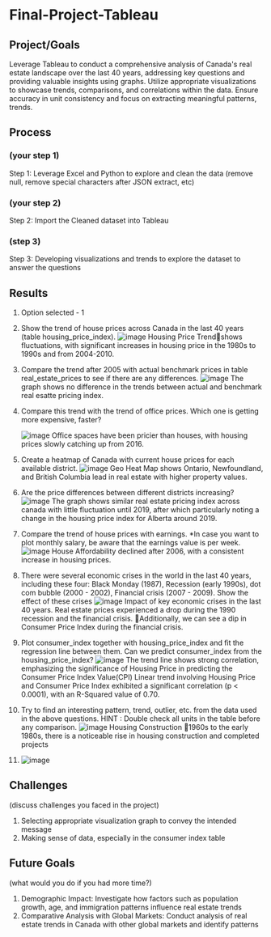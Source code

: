 # Final-Project-Tableau

## Project/Goals
Leverage Tableau to conduct a comprehensive analysis of Canada's real estate landscape over the last 40 years, addressing key questions and providing valuable insights using graphs. Utilize appropriate visualizations to showcase trends, comparisons, and correlations within the data. Ensure accuracy in unit consistency and focus on extracting meaningful patterns, trends.


## Process
### (your step 1)
Step 1: Leverage Excel and Python to explore and clean the data (remove null, remove special characters after JSON extract, etc)

### (your step 2)
Step 2: Import the Cleaned dataset into Tableau
### (step 3)
Step 3: Developing visualizations and trends to explore the dataset to answer the questions 

## Results
1. Option selected - 1
2. Show the trend of house prices across Canada in the last 40 years (table housing_price_index).
   ![image](https://github.com/PriyaGanesan2/Tableau-Project/assets/110922792/3cd0045c-cb3b-41ac-bc1c-fb622680a2ba)
   Housing Price Trendshows fluctuations, with significant increases in housing price in the 1980s to 1990s and from 2004-2010. 


4. Compare the trend after 2005 with actual benchmark prices in table real_estate_prices to see if there are any differences.
   ![image](https://github.com/PriyaGanesan2/Tableau-Project/assets/110922792/d61d7ef3-7f3a-49b9-ac07-c405c78b0b06)
    The graph shows no difference in the trends between actual and benchmark real esatte pricing index. 

6. Compare this trend with the trend of office prices. Which one is getting more expensive, faster?

   ![image](https://github.com/PriyaGanesan2/Tableau-Project/assets/110922792/36885e6a-4eea-4560-8db2-f7fb015eecb2)
   Office spaces have been pricier than houses, with housing prices slowly catching up from 2016.

   
8. Create a heatmap of Canada with current house prices for each available district.
![image](https://github.com/PriyaGanesan2/Tableau-Project/assets/110922792/a1e45b20-35e3-4208-994c-542be2729e52)
Geo Heat Map shows 
Ontario, Newfoundland, and British Columbia lead in real estate with higher property values.


10. Are the price differences between different districts increasing?
![image](https://github.com/PriyaGanesan2/Tableau-Project/assets/110922792/9674dea3-f8b6-4774-b011-ef8f10033767)
The graph shows similar real estate pricing index across canada with little fluctuation until 2019, after which particularly noting a change in the housing price index for Alberta around 2019. 
12. Compare the trend of house prices with earnings. *In case you want to plot monthly salary, be aware that the earnings value is per week.
![image](https://github.com/PriyaGanesan2/Tableau-Project/assets/110922792/d4427f45-4c40-4cbb-8774-0f4282d80347)
House Affordability declined after 2006, with a consistent increase in housing prices. 


13. There were several economic crises in the world in the last 40 years, including these four: Black Monday (1987), Recession (early 1990s), dot com bubble (2000 - 2002), Financial crisis (2007 - 2009). Show the effect of these crises
![image](https://github.com/PriyaGanesan2/Tableau-Project/assets/110922792/ba83c3bb-408b-4f1b-85ff-8f780fab5472)
Impact of key economic crises in the last 40 years.
Real estate prices experienced a drop during the 1990 recession and the financial crisis.
Additionally, we can see a dip in Consumer Price Index during the financial crisis.


14. Plot consumer_index together with housing_price_index and fit the regression line between them. Can we predict consumer_index from the housing_price_index?
![image](https://github.com/PriyaGanesan2/Tableau-Project/assets/110922792/b6bd89bb-9659-46d3-a8e6-3162f72fb8d4)
The trend line shows  strong correlation, emphasizing the significance of Housing Price in predicting the Consumer Price Index Value(CPI)
Linear trend involving Housing Price and Consumer Price Index exhibited a significant correlation (p < 0.0001), with an R-Squared value of 0.70.


15. Try to find an interesting pattern, trend, outlier, etc. from the data used in the above questions.
HINT : Double check all units in the table before any comparison.
![image](https://github.com/PriyaGanesan2/Tableau-Project/assets/110922792/2e812ba5-1ce6-48ac-9dbb-a29a25849e4b)
Housing Construction
1960s to the early 1980s, there is a noticeable rise in housing construction and completed projects

16. ![image](https://github.com/PriyaGanesan2/Tableau-Project/assets/110922792/744ffb35-5e97-4418-877d-27b1372293de)




## Challenges 
(discuss challenges you faced in the project)
1. Selecting appropriate visualization graph to convey the intended message
2. Making sense of data, especially in the consumer index table 


## Future Goals
(what would you do if you had more time?)
1. Demographic Impact: Investigate how factors such as population growth, age, and immigration patterns influence real estate trends
2. Comparative Analysis with Global Markets: Conduct analysis of real estate trends in Canada with other global markets and identify patterns

